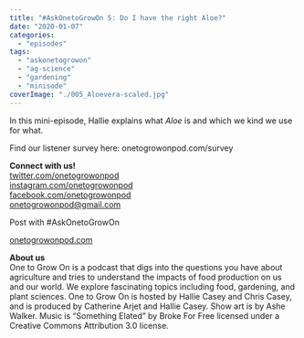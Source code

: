 ```yaml
---
title: "#AskOnetoGrowOn 5: Do I have the right Aloe?"
date: "2020-01-07"
categories: 
  - "episodes"
tags: 
  - "askonetogrowon"
  - "ag-science"
  - "gardening"
  - "minisode"
coverImage: "./005_Aloevera-scaled.jpg"
---
```


In this mini-episode, Hallie explains what _Aloe_ is and which we kind we use for what.  

Find our listener survey here: onetogrowonpod.com/survey

**Connect with us!**  
[twitter.com/onetogrowonpod](https://twitter.com/onetogrowonpod)  
[instagram.com/onetogrowonpod  
](https://instagram.com/onetogrowonpod)[facebook.com/onetogrowonpod  
](https://facebook.com/onetogrowonpod)[onetogrowonpod@gmail.com](mailto:onetogrowonpod@gmail.com)

  
Post with #AskOnetoGrowOn  

[onetogrowonpod.com](https://www.onetogrowonpod.com)  

**About us**  
One to Grow On is a podcast that digs into the questions you have about agriculture and tries to understand the impacts of food production on us and our world. We explore fascinating topics including food, gardening, and plant sciences. One to Grow On is hosted by Hallie Casey and Chris Casey, and is produced by Catherine Arjet and Hallie Casey. Show art is by Ashe Walker. Music is “Something Elated” by Broke For Free licensed under a Creative Commons Attribution 3.0 license.
